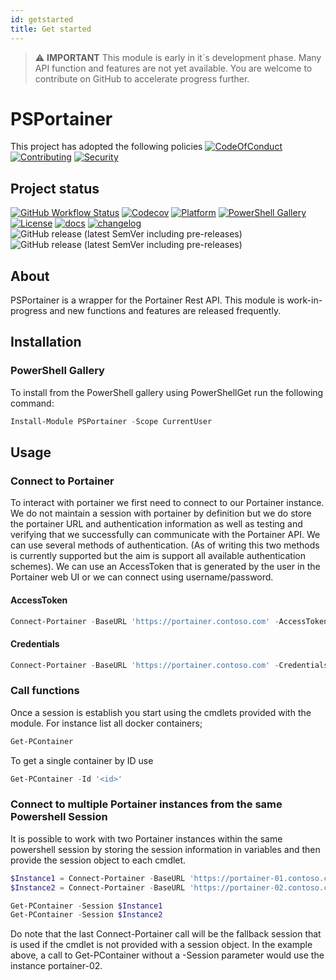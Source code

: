 ```yaml
---
id: getstarted
title: Get started
---
```


> :warning: **IMPORTANT**
> This module is early in it´s development phase. Many API function and features are not yet available. You are welcome to contribute on GitHub to accelerate progress further.

# PSPortainer

This project has adopted the following policies [![CodeOfConduct](https://img.shields.io/badge/Code%20Of%20Conduct-gray)](https://github.com/hanpq/PSPortainer/blob/main/.github/CODE_OF_CONDUCT.md) [![Contributing](https://img.shields.io/badge/Contributing-gray)](https://github.com/hanpq/PSPortainer/blob/main/.github/CONTRIBUTING.md) [![Security](https://img.shields.io/badge/Security-gray)](https://github.com/hanpq/PSPortainer/blob/main/.github/SECURITY.md)

## Project status
[![GitHub Workflow Status](https://img.shields.io/github/workflow/status/hanpq/PSPortainer/Build?label=build&logo=github)](https://github.com/hanpq/PSPortainer/actions/workflows/build.yml) [![Codecov](https://img.shields.io/codecov/c/github/hanpq/PSPortainer?logo=codecov&token=qJqWlwMAiD)](https://codecov.io/gh/hanpq/PSPortainer) [![Platform](https://img.shields.io/powershellgallery/p/PSPortainer?logo=ReasonStudios)](https://img.shields.io/powershellgallery/p/PSPortainer) [![PowerShell Gallery](https://img.shields.io/powershellgallery/dt/PSPortainer?label=downloads)](https://www.powershellgallery.com/packages/PSPortainer) [![License](https://img.shields.io/github/license/hanpq/PSPortainer)](https://github.com/hanpq/PSPortainer/blob/main/LICENSE) [![docs](https://img.shields.io/badge/docs-getps.dev-blueviolet)](https://getps.dev/modules/PSPortainer/getstarted) [![changelog](https://img.shields.io/badge/changelog-getps.dev-blueviolet)](https://github.com/hanpq/PSPortainer/blob/main/CHANGELOG.md) ![GitHub release (latest SemVer including pre-releases)](https://img.shields.io/github/v/release/hanpq/PSPortainer?label=version&sort=semver) ![GitHub release (latest SemVer including pre-releases)](https://img.shields.io/github/v/release/hanpq/PSPortainer?include_prereleases&label=prerelease&sort=semver)


## About

PSPortainer is a wrapper for the Portainer Rest API. This module is work-in-progress and new functions and features are released frequently.

## Installation

### PowerShell Gallery

To install from the PowerShell gallery using PowerShellGet run the following command:

```powershell
Install-Module PSPortainer -Scope CurrentUser
```

## Usage

### Connect to Portainer

To interact with portainer we first need to connect to our Portainer instance. We do not maintain a session with portainer by definition but we do store the portainer URL and authentication information as well as testing and verifying that we successfully can communicate with the Portainer API. We can use several methods of authentication. (As of writing this two methods is currently supported but the aim is support all available authentication schemes). We can use an AccessToken that is generated by the user in the Portainer web UI or we can connect using username/password.

#### AccessToken
```powershell
Connect-Portainer -BaseURL 'https://portainer.contoso.com' -AccessToken 'ptr_ABoR54bB1NUc4aNY0F2PhppP1tVDu2Husr3vEbPUsw5='
```

#### Credentials
```powershell
Connect-Portainer -BaseURL 'https://portainer.contoso.com' -Credentials (Get-Credential)
```

### Call functions

Once a session is establish you start using the cmdlets provided with the module. For instance list all docker containers;

```powershell
Get-PContainer
```

To get a single container by ID use

```powershell
Get-PContainer -Id '<id>'
```

### Connect to multiple Portainer instances from the same Powershell Session

It is possible to work with two Portainer instances within the same powershell session by storing the session information in variables and then provide the session object to each cmdlet.

```powershell
$Instance1 = Connect-Portainer -BaseURL 'https://portainer-01.contoso.com' -AccessToken 'ptr_ABoR54bB1NUc4aNY0F2PhppP1tVDu2Husr3vEbPUsw5=' -PassThru
$Instance2 = Connect-Portainer -BaseURL 'https://portainer-02.contoso.com' -AccessToken 'ptr_ABoR54bB1NUc4aNY0F2PhppP1tVDu2Husr3vEbPUsw5=' -PassThru

Get-PContainer -Session $Instance1
Get-PContainer -Session $Instance2
```

Do note that the last Connect-Portainer call will be the fallback session that is used if the cmdlet is not provided with a session object. In the example above, a call to Get-PContainer without a -Session parameter would use the instance portainer-02.
